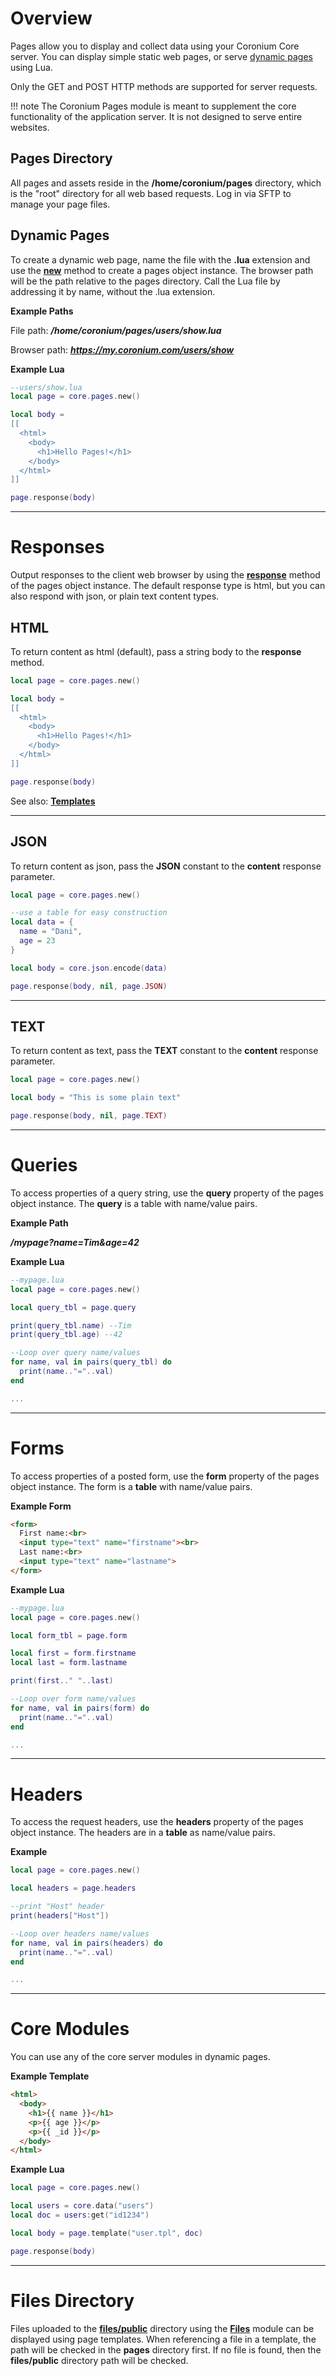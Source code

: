 # Overview

Pages allow you to display and collect data using your Coronium Core server. You can display simple static web pages, or serve [dynamic pages](#dynamic-pages) using Lua.

Only the GET and POST HTTP methods are supported for server requests.

!!! note
    The Coronium Pages module is meant to supplement the core functionality of the application server. It is not designed to serve entire websites.

## Pages Directory

All pages and assets reside in the __/home/coronium/pages__ directory, which is the "root" directory for all web based requests. Log in via SFTP to manage your page files.

## Dynamic Pages

To create a dynamic web page, name the file with the __.lua__ extension and use the __[new](/pages-guide/api/#new)__ method to create a pages object instance. The browser path will be the path relative to the pages directory. Call the Lua file by addressing it by name, without the .lua extension.

__Example Paths__

File path: ___/home/coronium/pages/users/show.lua___

Browser path: ___https://my.coronium.com/users/show___

__Example Lua__

```lua
--users/show.lua
local page = core.pages.new()

local body = 
[[
  <html>
    <body>
      <h1>Hello Pages!</h1>
    </body>
  </html>
]]

page.response(body)

```

---

# Responses

Output responses to the client web browser by using the __[response]()__ method of the pages object instance. The default response type is html, but you can also respond with json, or plain text content types.


## HTML

To return content as html (default), pass a string body to the __response__ method.

```lua
local page = core.pages.new()

local body = 
[[
  <html>
    <body>
      <h1>Hello Pages!</h1>
    </body>
  </html>
]]

page.response(body)
```

See also: __[Templates](/pages-guide/templates/)__

---

## JSON

To return content as json, pass the __JSON__ constant to the __content__ response parameter.

```lua
local page = core.pages.new()

--use a table for easy construction
local data = {
  name = "Dani",
  age = 23
}

local body = core.json.encode(data)

page.response(body, nil, page.JSON)
```

---

## TEXT

To return content as text, pass the __TEXT__ constant to the __content__ response parameter.

```lua
local page = core.pages.new()

local body = "This is some plain text"

page.response(body, nil, page.TEXT)
```

---

# Queries

To access properties of a query string, use the __query__ property of the pages object instance. The __query__ is a table with name/value pairs.

__Example Path__

___/mypage?name=Tim&age=42___

__Example Lua__

```lua
--mypage.lua
local page = core.pages.new()

local query_tbl = page.query

print(query_tbl.name) --Tim
print(query_tbl.age) --42

--Loop over query name/values
for name, val in pairs(query_tbl) do
  print(name.."="..val)
end

...
```

---

# Forms

To access properties of a posted form, use the __form__ property of the pages object instance. The form is a __table__ with name/value pairs.

__Example Form__

```html
<form>
  First name:<br>
  <input type="text" name="firstname"><br>
  Last name:<br>
  <input type="text" name="lastname">
</form>
```

__Example Lua__

```lua
--mypage.lua
local page = core.pages.new()

local form_tbl = page.form

local first = form.firstname
local last = form.lastname

print(first.." "..last)

--Loop over form name/values
for name, val in pairs(form) do
  print(name.."="..val)
end

...
```

---

# Headers

To access the request headers, use the __headers__ property of the pages object instance. The headers are in a __table__ as name/value pairs.

__Example__

```lua
local page = core.pages.new()

local headers = page.headers

--print "Host" header
print(headers["Host"])

--Loop over headers name/values
for name, val in pairs(headers) do
  print(name.."="..val)
end

...
```

---

# Core Modules

You can use any of the core server modules in dynamic pages.

__Example Template__

```html
<html>
  <body>
    <h1>{{ name }}</h1>
    <p>{{ age }}</p>
    <p>{{ _id }}</p>
  </body>
</html>
```

__Example Lua__

```lua
local page = core.pages.new()

local users = core.data("users")
local doc = users:get("id1234")

local body = page.template("user.tpl", doc)

page.response(body)
```

---

# Files Directory

Files uploaded to the __[files/public](/server-guide/#public-directory)__ directory using the __[Files](/client-module/files/)__ module can be displayed using page templates. When referencing a file in a template, the path will be checked in the __pages__ directory first. If no file is found, then the __files/public__ directory path will be checked.